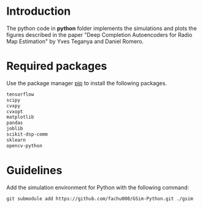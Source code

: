 # Introduction
The python code in **python** folder implements the simulations and plots the figures described in the paper "Deep Completion Autoencoders for Radio Map Estimation" by Yves Teganya and Daniel Romero.

# Required packages

Use the package manager [pip](https://pip.pypa.io/en/stable/) to install the following packages.

```bash
tensorflow
scipy
cvxpy
cvxopt
matplotlib
pandas
joblib
scikit-dsp-comm
sklearn
opencv-python
```
# Guidelines
Add the simulation environment for Python with the following command:

```git submodule add https://github.com/fachu000/GSim-Python.git ./gsim```
